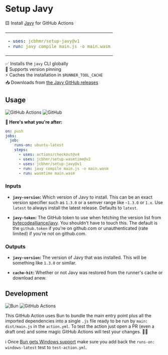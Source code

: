 # Setup Javy

🟨 Install [Javy](https://github.com/bytecodealliance/javy) for GitHub Actions

<table align=center><td>

```yaml
- uses: jcbhmr/setup-javy@v1
- run: javy compile main.js -o main.wasm
```

</table>

✅ Installs the `javy` CLI globally \
📌 Supports version pinning \
⚡ Caches the installation in `$RUNNER_TOOL_CACHE` \
📥 Downloads from [the Javy GitHub releases](https://github.com/bytecodealliance/javy/releases)

## Usage

![GitHub Actions](https://img.shields.io/static/v1?style=for-the-badge&message=GitHub+Actions&color=2088FF&logo=GitHub+Actions&logoColor=FFFFFF&label=)
![GitHub](https://img.shields.io/static/v1?style=for-the-badge&message=GitHub&color=181717&logo=GitHub&logoColor=FFFFFF&label=)

**🚀 Here's what you're after:**

```yml
on: push
jobs:
  job:
    runs-on: ubuntu-latest
    steps:
      - uses: actions/checkout@v4
      - uses: jcbhmr/setup-wasmtime@v2
      - uses: jcbhmr/setup-javy@v1
      - run: javy compile main.js -o main.wasm
      - run: wasmtime main.wasm
```

### Inputs

- **`javy-version`:** Which version of Javy to install. This can be an exact version specifier such as `1.3.0` or a semver range like `~1.3.0` or `1.x`. Use `latest` to always install the latest release. Defaults to `latest`.

- **`javy-token`:** The GitHub token to use when fetching the version list from [bytecodealliance/javy](https://github.com/bytecodealliance/javy/releases). You shouldn't have to touch this. The default is the `github.token` if you're on github.com or unauthenticated (rate limited) if you're not on github.com.

### Outputs

- **`javy-version`:** The version of Javy that was installed. This will be something like `1.3.0` or similar.

- **`cache-hit`:** Whether or not Javy was restored from the runner's cache or download anew.

## Development

![Bun](https://img.shields.io/static/v1?style=for-the-badge&message=Bun&color=000000&logo=Bun&logoColor=FFFFFF&label=)
![GitHub Actions](https://img.shields.io/static/v1?style=for-the-badge&message=GitHub+Actions&color=2088FF&logo=GitHub+Actions&logoColor=FFFFFF&label=)

This GitHub Action uses Bun to bundle the main entry point plus all the imported dependencies into a single `.js` file ready to be run by `main: dist/main.js` in the `action.yml`. To test the action just open a PR (even a draft one) and some magic GitHub Actions will test your changes. 🧙‍♂️

ℹ Once [Bun gets Windows support](https://github.com/oven-sh/bun/issues/43) make sure you add back the `runs-on: windows-latest` test to `test-action.yml`.
